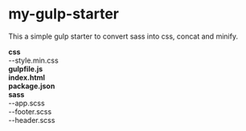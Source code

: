 # my-gulp-starter
This a simple gulp starter to convert sass into css, concat and minify.

**css**<br>
--style.min.css<br>
**gulpfile.js**<br>
**index.html**<br>
**package.json**<br>
**sass**<br>
--app.scss<br>
--footer.scss<br>
--header.scss
